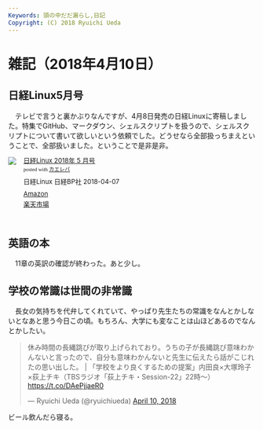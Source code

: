 ```yaml
---
Keywords: 頭の中だだ漏らし,日記
Copyright: (C) 2018 Ryuichi Ueda
---
```


# 雑記（2018年4月10日）

## 日経Linux5月号

　テレビで言うと裏かぶりなんですが、4月8日発売の日経Linuxに寄稿しました。特集でGitHub、マークダウン、シェルスクリプトを扱うので、シェルスクリプトについて書いて欲しいという依頼でした。どうせなら全部扱っちまえということで、全部扱いました。ということで是非是非。

<div class="kaerebalink-box" style="text-align:left;padding-bottom:20px;font-size:small;/zoom: 1;overflow: hidden;"><div class="kaerebalink-image" style="float:left;margin:0 15px 10px 0;"><a href="https://www.amazon.co.jp/exec/obidos/ASIN/B07B64Z7GH/ryuichiueda-22/" target="_blank" ><img src="https://images-fe.ssl-images-amazon.com/images/I/610Tc4APmgL._SL160_.jpg" style="border: none;" /></a></div><div class="kaerebalink-info" style="line-height:120%;/zoom: 1;overflow: hidden;"><div class="kaerebalink-name" style="margin-bottom:10px;line-height:120%"><a href="https://www.amazon.co.jp/exec/obidos/ASIN/B07B64Z7GH/ryuichiueda-22/" target="_blank" >日経Linux 2018年 5 月号</a><div class="kaerebalink-powered-date" style="font-size:8pt;margin-top:5px;font-family:verdana;line-height:120%">posted with <a href="http://kaereba.com" rel="nofollow" target="_blank">カエレバ</a></div></div><div class="kaerebalink-detail" style="margin-bottom:5px;">日経Linux 日経BP社 2018-04-07    </div><div class="kaerebalink-link1" style="margin-top:10px;"><div class="shoplinkamazon" style="margin:5px 0"><a href="https://www.amazon.co.jp/gp/search?keywords=%E6%97%A5%E7%B5%8CLinux&__mk_ja_JP=%E3%82%AB%E3%82%BF%E3%82%AB%E3%83%8A&tag=ryuichiueda-22" target="_blank" >Amazon</a></div><div class="shoplinkrakuten" style="margin:5px 0"><a href="https://hb.afl.rakuten.co.jp/hgc/131cef76.deb3ed6a.131cef77.7335f681/?pc=https%3A%2F%2Fsearch.rakuten.co.jp%2Fsearch%2Fmall%2F%25E6%2597%25A5%25E7%25B5%258CLinux%2F-%2Ff.1-p.1-s.1-sf.0-st.A-v.2%3Fx%3D0%26scid%3Daf_ich_link_urltxt%26m%3Dhttp%3A%2F%2Fm.rakuten.co.jp%2F" target="_blank" >楽天市場</a></div></div></div><div class="booklink-footer" style="clear: left"></div></div>

## 英語の本

　11章の英訳の確認が終わった。あと少し。

## 学校の常識は世間の非常識

　長女の気持ちを代弁してくれていて、やっぱり先生たちの常識をなんとかしないとなあと思う今日この頃。もちろん、大学にも変なことは山ほどあるのでなんとかしたい。

<blockquote class="twitter-tweet" data-partner="tweetdeck"><p lang="ja" dir="ltr">休み時間の長縄跳びが取り上げられており。うちの子が長縄跳び意味わかんないと言ったので、自分も意味わかんないと先生に伝えたら話がこじれたの思い出した。 | 「学校をより良くするための提案」内田良×大塚玲子×荻上チキ（TBSラジオ「荻上チキ・Session-22」22時～） <a href="https://t.co/DAePjjaeR0">https://t.co/DAePjjaeR0</a></p>&mdash; Ryuichi Ueda (@ryuichiueda) <a href="https://twitter.com/ryuichiueda/status/983716074850889729?ref_src=twsrc%5Etfw">April 10, 2018</a></blockquote>
<script async src="https://platform.twitter.com/widgets.js" charset="utf-8"></script>


ビール飲んだら寝る。
